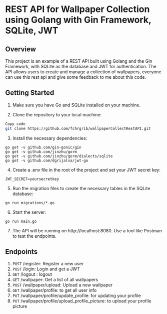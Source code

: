 # REST API for Wallpaper Collection using Golang with Gin Framework, SQLite, JWT

## Overview
This project is an example of a REST API built using Golang and the Gin Framework, with SQLite as the database and JWT for authentication. The API allows users to create and manage a collection of wallpapers, everyone can use this rest api and give some feedback to me about this code.

## Getting Started

1. Make sure you have Go and SQLite installed on your machine.

2. Clone the repository to your local machine:
````bash
Copy code
git clone https://github.com/fchrgrib/wallpaperCollectRestAPI.git
````
3. Install the necessary dependencies:
````
go get -v github.com/gin-gonic/gin
go get -v github.com/jinzhu/gorm
go get -v github.com/jinzhu/gorm/dialects/sqlite
go get -v github.com/dgrijalva/jwt-go
````
4. Create a .env file in the root of the project and set your JWT secret key:
````
JWT_SECRET=yoursecretkey
````
5. Run the migration files to create the necessary tables in the SQLite database:
````
go run migrations/*.go
````
6. Start the server:
````
go run main.go
````
7. The API will be running on http://localhost:8080. Use a tool like Postman to test the endpoints.

## Endpoints

1. `POST`   /register: Register a new user
2. `POST`   /login: Login and get a JWT
3. `GET`    /logout : logout
4. `GET`    /wallpaper: Get a list of all wallpapers
5. `POST`   /wallpaper/upload: Upload a new wallpaper
6. `GET`    /wallpaper/profile: to get all user info
7. `PUT`    /wallpaper/profile/update_profile: for updating your profile
8. `PUT`    /wallpaper/profile/upload_profile_picture: to upload your profile picture

